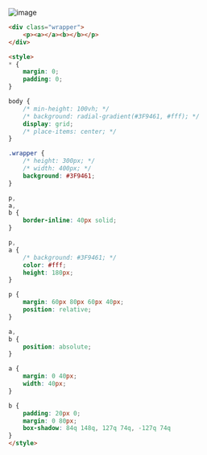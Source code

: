 ![image](https://firebasestorage.googleapis.com/v0/b/cssbattleapp.appspot.com/o/user%2Fe6YbeBahWNPT7VpE2rE2p85byxa2%2Ftargets%2Ftarget_0A1NEUl@2x.png?alt=media)
``` HTML
<div class="wrapper">
    <p><a></a><b></b></p>
</div>

<style>
* {
    margin: 0;
    padding: 0;
}

body {
    /* min-height: 100vh; */
    /* background: radial-gradient(#3F9461, #fff); */
    display: grid;
    /* place-items: center; */
}

.wrapper {
    /* height: 300px; */
    /* width: 400px; */
    background: #3F9461;
}

p,
a,
b {
    border-inline: 40px solid;
}

p,
a {
    /* background: #3F9461; */
    color: #fff;
    height: 180px;
}

p {
    margin: 60px 80px 60px 40px;
    position: relative;
}

a,
b {
    position: absolute;
}

a {
    margin: 0 40px;
    width: 40px;
}

b {
    padding: 20px 0;
    margin: 0 80px;
    box-shadow: 84q 148q, 127q 74q, -127q 74q
}
</style>
```
